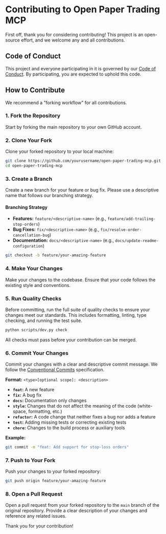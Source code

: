 # Contributing to Open Paper Trading MCP

First off, thank you for considering contributing! This project is an open-source effort, and we welcome any and all contributions.

## Code of Conduct

This project and everyone participating in it is governed by our [Code of Conduct](CODE_OF_CONDUCT.md). By participating, you are expected to uphold this code.

## How to Contribute

We recommend a "forking workflow" for all contributions.

### 1. Fork the Repository

Start by forking the main repository to your own GitHub account.

### 2. Clone Your Fork

Clone your forked repository to your local machine:

```bash
git clone https://github.com/yourusername/open-paper-trading-mcp.git
cd open-paper-trading-mcp
```

### 3. Create a Branch

Create a new branch for your feature or bug fix. Please use a descriptive name that follows our branching strategy.

#### Branching Strategy

-   **Features:** `feature/<descriptive-name>` (e.g., `feature/add-trailing-stop-orders`)
-   **Bug Fixes:** `fix/<descriptive-name>` (e.g., `fix/resolve-order-cancellation-bug`)
-   **Documentation:** `docs/<descriptive-name>` (e.g., `docs/update-readme-configuration`)

```bash
git checkout -b feature/your-amazing-feature
```

### 4. Make Your Changes

Make your changes to the codebase. Ensure that your code follows the existing style and conventions.

### 5. Run Quality Checks

Before committing, run the full suite of quality checks to ensure your changes meet our standards. This includes formatting, linting, type checking, and running the test suite.

```bash
python scripts/dev.py check
```

All checks must pass before your contribution can be merged.

### 6. Commit Your Changes

Commit your changes with a clear and descriptive commit message. We follow the [Conventional Commits](https://www.conventionalcommits.org/en/v1.0.0/) specification.

**Format:** `<type>[optional scope]: <description>`

-   **`feat`:** A new feature
-   **`fix`:** A bug fix
-   **`docs`:** Documentation only changes
-   **`style`:** Changes that do not affect the meaning of the code (white-space, formatting, etc.)
-   **`refactor`:** A code change that neither fixes a bug nor adds a feature
-   **`test`:** Adding missing tests or correcting existing tests
-   **`chore`:** Changes to the build process or auxiliary tools

**Example:**

```bash
git commit -m "feat: Add support for stop-loss orders"
```

### 7. Push to Your Fork

Push your changes to your forked repository:

```bash
git push origin feature/your-amazing-feature
```

### 8. Open a Pull Request

Open a pull request from your forked repository to the `main` branch of the original repository. Provide a clear description of your changes and reference any related issues.

Thank you for your contribution!
